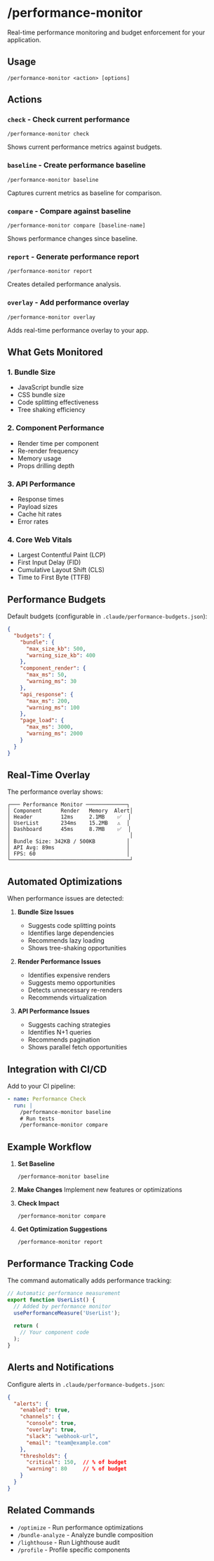 # /performance-monitor

Real-time performance monitoring and budget enforcement for your application.

## Usage
```
/performance-monitor <action> [options]
```

## Actions

### `check` - Check current performance
```
/performance-monitor check
```
Shows current performance metrics against budgets.

### `baseline` - Create performance baseline
```
/performance-monitor baseline
```
Captures current metrics as baseline for comparison.

### `compare` - Compare against baseline
```
/performance-monitor compare [baseline-name]
```
Shows performance changes since baseline.

### `report` - Generate performance report
```
/performance-monitor report
```
Creates detailed performance analysis.

### `overlay` - Add performance overlay
```
/performance-monitor overlay
```
Adds real-time performance overlay to your app.

## What Gets Monitored

### 1. Bundle Size
- JavaScript bundle size
- CSS bundle size
- Code splitting effectiveness
- Tree shaking efficiency

### 2. Component Performance
- Render time per component
- Re-render frequency
- Memory usage
- Props drilling depth

### 3. API Performance
- Response times
- Payload sizes
- Cache hit rates
- Error rates

### 4. Core Web Vitals
- Largest Contentful Paint (LCP)
- First Input Delay (FID)
- Cumulative Layout Shift (CLS)
- Time to First Byte (TTFB)

## Performance Budgets

Default budgets (configurable in `.claude/performance-budgets.json`):
```json
{
  "budgets": {
    "bundle": {
      "max_size_kb": 500,
      "warning_size_kb": 400
    },
    "component_render": {
      "max_ms": 50,
      "warning_ms": 30
    },
    "api_response": {
      "max_ms": 200,
      "warning_ms": 100
    },
    "page_load": {
      "max_ms": 3000,
      "warning_ms": 2000
    }
  }
}
```

## Real-Time Overlay

The performance overlay shows:
```
┌─── Performance Monitor ─────────────┐
│ Component      Render   Memory  Alert│
│ Header         12ms     2.1MB    ✅  │
│ UserList       234ms    15.2MB   ⚠️  │
│ Dashboard      45ms     8.7MB    ✅  │
│                                      │
│ Bundle Size: 342KB / 500KB          │
│ API Avg: 89ms                       │
│ FPS: 60                             │
└──────────────────────────────────────┘
```

## Automated Optimizations

When performance issues are detected:

1. **Bundle Size Issues**
   - Suggests code splitting points
   - Identifies large dependencies
   - Recommends lazy loading
   - Shows tree-shaking opportunities

2. **Render Performance Issues**
   - Identifies expensive renders
   - Suggests memo opportunities
   - Detects unnecessary re-renders
   - Recommends virtualization

3. **API Performance Issues**
   - Suggests caching strategies
   - Identifies N+1 queries
   - Recommends pagination
   - Shows parallel fetch opportunities

## Integration with CI/CD

Add to your CI pipeline:
```yaml
- name: Performance Check
  run: |
    /performance-monitor baseline
    # Run tests
    /performance-monitor compare
```

## Example Workflow

1. **Set Baseline**
   ```
   /performance-monitor baseline
   ```

2. **Make Changes**
   Implement new features or optimizations

3. **Check Impact**
   ```
   /performance-monitor compare
   ```

4. **Get Optimization Suggestions**
   ```
   /performance-monitor report
   ```

## Performance Tracking Code

The command automatically adds performance tracking:

```typescript
// Automatic performance measurement
export function UserList() {
  // Added by performance monitor
  usePerformanceMeasure('UserList');
  
  return (
    // Your component code
  );
}
```

## Alerts and Notifications

Configure alerts in `.claude/performance-budgets.json`:
```json
{
  "alerts": {
    "enabled": true,
    "channels": {
      "console": true,
      "overlay": true,
      "slack": "webhook-url",
      "email": "team@example.com"
    },
    "thresholds": {
      "critical": 150,  // % of budget
      "warning": 80     // % of budget
    }
  }
}
```

## Related Commands
- `/optimize` - Run performance optimizations
- `/bundle-analyze` - Analyze bundle composition
- `/lighthouse` - Run Lighthouse audit
- `/profile` - Profile specific components
